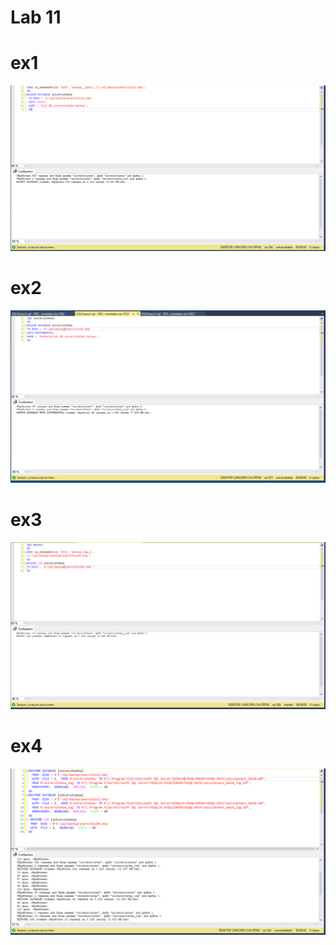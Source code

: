 # Lab 11

# ex1
![Alt text](https://github.com/FreakishNature/DB/blob/master/lab11/screenshots/ex1.PNG)
# ex2
![Alt text](https://github.com/FreakishNature/DB/blob/master/lab11/screenshots/ex2.PNG)

# ex3
![Alt text](https://github.com/FreakishNature/DB/blob/master/lab11/screenshots/ex3.PNG)
# ex4
![Alt text](https://github.com/FreakishNature/DB/blob/master/lab11/screenshots/ex4.PNG)